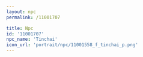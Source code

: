```yaml
---
layout: npc
permalink: /11001707

title: Npc
id: '11001707'
npc_name: 'Tinchai'
icon_url: 'portrait/npc/11001558_f_tinchai_p.png'
---
```

